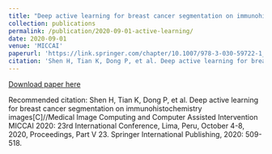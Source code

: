 ```yaml
---
title: "Deep active learning for breast cancer segmentation on immunohistochemistry images"
collection: publications
permalink: /publication/2020-09-01-active-learning/
date: 2020-09-01
venue: 'MICCAI'
paperurl: 'https://link.springer.com/chapter/10.1007/978-3-030-59722-1_49'
citation: 'Shen H, Tian K, Dong P, et al. Deep active learning for breast cancer segmentation on immunohistochemistry images[C]//Medical Image Computing and Computer Assisted Intervention MICCAI 2020: 23rd International Conference, Lima, Peru, October 4-8, 2020, Proceedings, Part V 23. Springer International Publishing, 2020: 509-518.'
---
```


<a href='https://link.springer.com/chapter/10.1007/978-3-030-59722-1_49'>Download paper here</a>

Recommended citation: Shen H, Tian K, Dong P, et al. Deep active learning for breast cancer segmentation on immunohistochemistry images[C]//Medical Image Computing and Computer Assisted Intervention MICCAI 2020: 23rd International Conference, Lima, Peru, October 4-8, 2020, Proceedings, Part V 23. Springer International Publishing, 2020: 509-518.